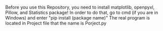 Before you use this Repository, you need to install matplotlib, openpyxl, Pillow, and Statistics package!
In order to do that, go to cmd (if you are in Windows) and enter "pip install (package name)"
The real program is located in Project file that the name is Porject.py

